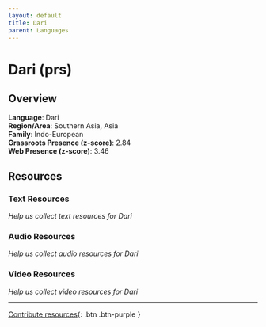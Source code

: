 ```yaml
---
layout: default
title: Dari
parent: Languages
---
```


# Dari (prs)

## Overview

**Language**: Dari  
**Region/Area**: Southern Asia, Asia  
**Family**: Indo-European  
**Grassroots Presence (z-score)**: 2.84  
**Web Presence (z-score)**: 3.46  

## Resources

### Text Resources
*Help us collect text resources for Dari*

### Audio Resources
*Help us collect audio resources for Dari*

### Video Resources
*Help us collect video resources for Dari*

---

[Contribute resources](https://forms.office.com/e/1SfLJx3u1r){: .btn .btn-purple }
